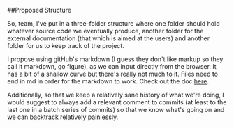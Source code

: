 ##Proposed Structure

So, team, I've put in a three-folder structure where one folder should hold whatever source code we eventually produce, 
another folder for the external documentation (that which is aimed at the users) and another folder for us to keep track of 
the project.

I propose using gitHub's markdown (I guess they don't like markup so they call it markdown, go figure), 
as we can input directly from the browser. It has a bit of a shallow curve but there's really not much to it. 
Files need to end in md in order for the markdown to work. Check out the doc 
[here](https://help.github.com/categories/writing-on-github/).

Additionally, so that we keep a relatively sane history of what we're doing, I would suggest to always add a 
relevant comment to commits (at least to the last one in a batch series of commits) so that we know what's going on and we
can backtrack relatively painlessly.

